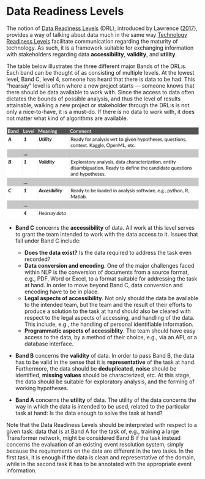 # Data Readiness Levels

The notion of [Data Readiness Levels](http://data-readiness.org/) (DRL), introduced by Lawrence 
([2017](https://arxiv.org/abs/1705.02245)), provides a way of 
talking about data much in the same way [Technology Readiness Levels](https://en.wikipedia.org/wiki/Technology_readiness_level) facilitate 
communication regarding the maturity of technology. As such, it is a framework suitable for
exchanging information with stakeholders regarding data **accessibility**, **validity**, and **utility**.

The table below illustrates the three different major Bands of the DRL:s. Each band can be thought of as consisting of multiple
levels. At the lowest level, Band C, level 4, someone has heard that there is data to be had. This "hearsay" level is
often where a new project starts — someone knows that there should be data available to work with. Since the access
to data often dictates the bounds of possible analysis, and thus the level of results attainable, walking a new project
or stakeholder through the DRL:s is not only a nice-to-have, it is a must-do. If there is no data to work with, it does
not matter what kind of algorithms are available.

![Data Readiness Levels table](img/drl-table.png)

* **Band C** concerns the **accessibility** of data. All work at this level serves to grant the team 
intended to work with the data access to it. Issues that fall under Band C include:
    - **Does the data exist?** Is the data required to address the task even recorded?
  - **Data conversion and encoding**. One of the major challenges faced within NLP is the conversion of
documents from a source format, e.g., PDF, Word or Excel, to a format suitable for addressing the task at hand. 
In order to move beyond Band C, data conversion and encoding have to be in place.
  -  **Legal aspects of accessibility**. Not only should the data be available to the intended team, but the team and the
  result of their efforts to produce a solution to the task at hand should also be cleared with respect to the legal aspects
  of accessing, and handling of the data. This include, e.g., the handling of personal identifiable information.
  -  **Programmatic aspects of accessiblity**. The team should have easy access to the data, by a method of their choice, 
  e.g., via an API, or a database interface. 

* **Band B** concerns the **validity** of data. In order to pass Band B, the data has to be valid in the sense that it is
**representative** of the task at hand. Furthermore, the data should be **deduplicated**, **noise** should be identified, 
**missing values** should be characterized, etc. At this stage, the data should be suitable for exploratory analysis, and the 
forming of working hypotheses.

* **Band A** concerns the **utility** of data. The utility of the data concerns the way in which the data is intended to be
used, related to the particular task at hand: Is the data enough to solve the task at hand?

Note that the Data Readiness Levels should be interpreted with respect to a given task: data that is at Band A 
for the task of, e.g., training a large Transformer network, might be considered Band B if the task instead concerns the
 evaluation of an existing event resolution system, simply because the requirements on the data are different in the 
 two tasks. In the first task, it is enough if the data is clean and representative of the domain, while in the second
 task it has to be annotated with the appropriate event information. 